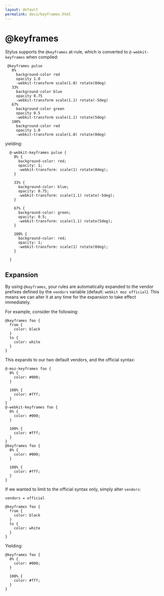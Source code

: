 ```yaml
---
layout: default
permalink: docs/keyframes.html
---
```


# @keyframes

 Stylus supports the `@keyframes` at-rule, which is converted to `@-webkit-keyframes` when compiled:


     @keyframes pulse
       0%
         background-color red
         opacity 1.0
         -webkit-transform scale(1.0) rotate(0deg)
       33%
         background-color blue
         opacity 0.75
         -webkit-transform scale(1.1) rotate(-5deg)
       67%
         background-color green
         opacity 0.5
         -webkit-transform scale(1.1) rotate(5deg)
       100%
         background-color red
         opacity 1.0
         -webkit-transform scale(1.0) rotate(0deg)

yielding:

      @-webkit-keyframes pulse {
        0% {
          background-color: red;
          opacity: 1;
          -webkit-transform: scale(1) rotate(0deg);
        }

        33% {
          background-color: blue;
          opacity: 0.75;
          -webkit-transform: scale(1.1) rotate(-5deg);
        }

        67% {
          background-color: green;
          opacity: 0.5;
          -webkit-transform: scale(1.1) rotate(5deg);
        }

        100% {
          background-color: red;
          opacity: 1;
          -webkit-transform: scale(1) rotate(0deg);
        }

      }

## Expansion

 By using `@keyframes`, your rules are automatically expanded to the vendor prefixes defined by the `vendors` variable (default: `webkit moz official`). This means we can alter it at any time for the expansion to take effect immediately. 
 
 For example, consider the following:

    @keyframes foo {
      from {
        color: black
      }
      to {
        color: white
      }
    }

This expands to our two default vendors, and the official syntax:

    @-moz-keyframes foo {
      0% {
        color: #000;
      }

      100% {
        color: #fff;
      }
    }
    @-webkit-keyframes foo {
      0% {
        color: #000;
      }

      100% {
        color: #fff;
      }
    }
    @keyframes foo {
      0% {
        color: #000;
      }

      100% {
        color: #fff;
      }
    }

If we wanted to limit to the official syntax only, simply alter `vendors`:

    vendors = official

    @keyframes foo {
      from {
        color: black
      }
      to {
        color: white
      }
    }

Yielding:

    @keyframes foo {
      0% {
        color: #000;
      }

      100% {
        color: #fff;
      }
    }
